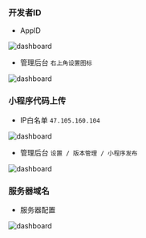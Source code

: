 


### 开发者ID

- AppID

![dashboard](https://xf-demo.oss-cn-chengdu.aliyuncs.com/xf-mall-free/1.png)

- 管理后台 `右上角设置图标`

![dashboard](https://xf-demo.oss-cn-chengdu.aliyuncs.com/xf-mall-free/2.png)



### 小程序代码上传

- IP白名单 `47.105.160.104`

![dashboard](https://xf-demo.oss-cn-chengdu.aliyuncs.com/xf-mall-free/ci1.png)

- 管理后台 `设置 / 版本管理 / 小程序发布`

![dashboard](https://xf-demo.oss-cn-chengdu.aliyuncs.com/xf-mall-free/ci2.png)



### 服务器域名

- 服务器配置

![dashboard](https://xf-demo.oss-cn-chengdu.aliyuncs.com/xf-mall-free/3.png)


